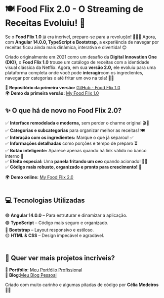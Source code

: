 # 🍽️ Food Flix 2.0 - O Streaming de Receitas Evoluiu! 🚀

Se o **Food Flix 1.0** já era incrível, prepare-se para a revolução! 🍕🍰🍜 Agora, com **Angular 14.0.0, TypeScript e Bootstrap,** a experiência de navegar por receitas ficou ainda mais dinâmica, interativa e divertida! 😍

Criado originalmente em 2021 como um desafio da **Digital Innovation One (DIO),** o **Food Flix 1.0** trouxe um catálogo de receitas com a identidade visual clássica da Netflix. Agora, em sua **versão 2.0,** ele evoluiu para uma plataforma completa onde você pode **interagir**com os ingredientes, navegar por categorias e até fritar um ovo na tela! 🍳🔥

🔗 **Repositório da primeira versão:** [GitHub - Food Flix 1.0](https://github.com/tiexperient/netfood_dio/)<br>
🌍 **Demo da primeira versão:** [My Food Flix 1.0](https://my-food-flix.netlify.app/)

##  ✨ O que há de novo no Food Flix 2.0?

✅ **Interface remodelada e moderna,** sem perder o charme original 🎬🍲<br>
✅ **Categorias e subcategorias** para organizar melhor as receitas! 🍽️<br>
✅ **Interação com os ingredientes:** Marque o que já separou! ✅<br>
✅ **Informações detalhadas** como porções e tempo de preparo ⏳<br>
✅ **Botão inteligente:** Aparece apenas quando há link válido no banco interno 🔗<br>
✅ **Efeito especial:** Uma **panela fritando um ovo** quando acionado! 🍳🔥<br>
✅ **Código mais robusto, organizado e pronto para crescimento!** 🚀
<br>

🌍 **Demo online:** [My Food Flix 2.0](https://tiexperient-my-food-flix.netlify.app/)
<br><br>

## 💻 Tecnologias Utilizadas

🟢 **Angular 14.0.0** – Para estruturar e dinamizar a aplicação.<br>
🟣 **TypeScript** – Código mais seguro e organizado.<br>
🔵 **Bootstrap** – Layout responsivo e estiloso.<br>
🟡 **HTML & CSS** – Design impecável e agradável.
<br><br>

## 📢 Quer ver mais projetos incríveis?

🔗 **Portfólio:** [Meu Portfólio Profissional](https://ti-experient.netlify.app/)<br>
📝 **Blog:**[Meu Blog Pessoal](https://tiexperient-blog.netlify.app/)
<br> 

Criado com muito carinho e algumas pitadas de código por **Célia Medeiros** 💛🚀